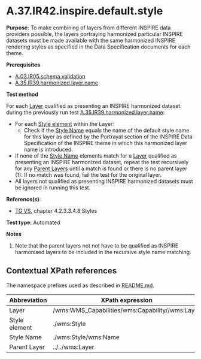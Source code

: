 # A.37.IR42.inspire.default.style

**Purpose**: To make combining of layers from different INSPIRE data providers possible, the layers portraying
harmonized particular INSPIRE datasets must be made available with the same harmonized INSPIRE rendering styles
as specified in the Data Specification documents for each theme.

**Prerequisites**

* [A.03.IR05.schema.validation](A.03.IR05.schema.validation.md)
* [A.35.IR39.harmonized.layer.name](A.35.IR39.harmonized.layer.name.md)

**Test method**

For each [Layer](#Layer) qualified as presenting an INSPIRE harmonized dataset during the previously run test [A.35.IR39.harmonized.layer.name](A.35.IR39.harmonized.layer.name.md):
* For each [Style element](#style) within the Layer:
  * Check if the [Style Name](#style-name) equals the name of the default style name for this layer as defined by the Portrayal section of the INSPIRE Data Specification of the INSPIRE theme in which this harmonized layer name is introduced.
* If none of the [Style Name](#style-name) elements match for a [Layer](#Layer) qualified as presenting an INSPIRE harmonized dataset, repeat the test recursively for any [Parent Layers](#parent_layer) until a match is found or there is no parent layer (1). If no match was found, fail the test for the original layer.
* All layers not qualified as presenting INSPIRE harmonized datasets must be ignored in running this test.

**Reference(s)**:

* [TG VS](README.md#ref_TG_VS), chapter 4.2.3.3.4.8 Styles

**Test type**: Automated

**Notes**

1. Note that the parent layers not not have to be qualified as INSPIRE harmonised layers to be included in the recursive style name matching.

## Contextual XPath references

The namespace prefixes used as described in [README.md](README.md#namespaces).

Abbreviation                                               |  XPath expression
---------------------------------------------------------- | -------------------------------------------------------------------------
Layer <a name="layer"></a> | /wms:WMS_Capabilities/wms:Capability//wms:Layer
Style element <a name="style"></a> | ./wms:Style
Style Name <a name="style-name"></a> | ./wms:Style/wms:Name
Parent Layer <a name="parent_layer"></a> | ../../wms:Layer
